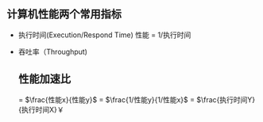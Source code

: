 ## 计算机性能两个常用指标
- 执行时间(Execution/Respond Time)
  性能 = 1/执行时间
- 吞吐率（Throughput)

  ## 性能加速比
  = $\frac{性能x}{性能y}$ = $\frac{1/性能y}{1/性能x}$ = $\frac{执行时间Y}{执行时间X}￥
